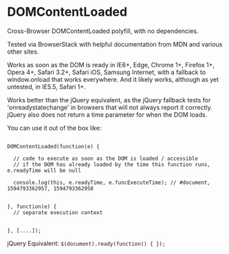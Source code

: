 # DOMContentLoaded
Cross-Browser DOMContentLoaded polyfill, with no dependencies.

Tested via BrowserStack with helpful documentation from MDN and various other sites.

Works as soon as the DOM is ready in IE6+, Edge, Chrome 1+, Firefox 1+, Opera 4+, Safari 3.2+, Safari iOS, Samsung Internet, with a fallback to window.onload that works everywhere. And it likely works, although as yet untested, in IE5.5, Safari 1+.

Works better than the jQuery equivalent, as the jQuery fallback tests for 'onreadystatechange' in browsers that will not always report it correctly. jQuery also does not return a time parameter for when the DOM loads.

You can use it out of the box like:

```

DOMContentLoaded(function(e) { 

  // code to execute as soon as the DOM is loaded / accessible
  // if the DOM has already loaded by the time this function runs, e.readyTime will be null
  
  console.log(this, e.readyTime, e.funcExecuteTime); // #document, 1594793362957, 1594793362958
  
  
}, function(e) {
  // separate execution context


}, [....]);

```


jQuery Equivalent: ``$(document).ready(function() { });``
